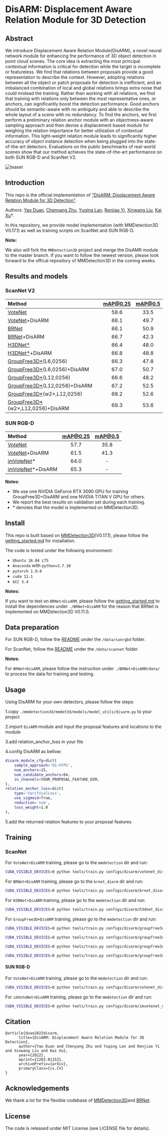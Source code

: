 # DisARM: Displacement Aware Relation Module for 3D Detection

## Abstract

We introduce Displacement Aware Relation Module(DisARM), a novel neural network module for enhancing the performance of 3D object detection in point cloud scenes. The core idea is extracting the most principal contextual information is critical for detection while the target is incomplete or featureless. We find that relations between proposals provide a good representation to describe
the context. However, adopting relations between all the object or patch proposals for detection is inefficient, and an imbalanced combination of local and global relations brings extra noise that could mislead the training. Rather than working with all relations, we find that training with relations only between the most representative ones, or anchors, can significantly boost the detection performance. Good anchors should be semantic-aware with no ambiguity and able to describe the whole layout of a scene with no redundancy. To find the anchors, we first perform a preliminary relation anchor module with an objectness-aware sampling approach and then devise a displacement based
module for weighing the relation importance for better utilization of contextual information. This light-weight relation module leads to significantly higher accuracy of object instance detection when being plugged into the state-of-the-art detectors. Evaluations on the public benchmarks of
real-world scenes show that our method achieves the state-of-the-art performance on both SUN RGB-D and ScanNet V2.

![teaser](resources/teaser_disarm.jpg)

## Introduction

This repo is the official implementation of ["DisARM: Displacement Aware Relation Module for 3D Detection"](https://arxiv.org/abs/2203.01152).

Authors: [Yao Duan](https://yaraduan.github.io), [Chenyang Zhu](http://www.zhuchenyang.net/), [Yuqing Lan](), [Renjiao Yi](https://renjiaoyi.github.io/), [Xinwang Liu](https://xinwangliu.github.io/), [Kai Xu](http://kevinkaixu.net/index.html)*.

In this repository, we provide model implementation (with MMDetection3D V0.17.1) as well as training scripts on ScanNet and SUN RGB-D.

**Note:**

We also will fork the `MMDetection3D` project and merge the DisAMR module to the master branch. If you want to follow the newest version, please look forward to the offical repository of MMDetection3D in the coming weeks.
<!-- refer to the [offical repository](https://github.com/open-mmlab/mmdetection3d/tree/master/configs/disarm). -->


## Results and models

### ScanNet V2

|Method | mAP@0.25 | mAP@0.5 |
|:---|:---:|:---:|
|[VoteNet](https://arxiv.org/abs/1904.09664)       | 58.6 | 33.5 | 
|[VoteNet](https://arxiv.org/abs/1904.09664)+DisARM| 66.1 | 49.7 | 
|[BRNet](https://arxiv.org/abs/1904.09664)         | 66.1 | 50.9 | 
|[BRNet](https://arxiv.org/abs/1904.09664)+DisARM  | 66.7 | 42.3 |
|[H3DNet*](https://arxiv.org/abs/2006.05682)       | 66.4 | 48.0 | 
|[H3DNet*](https://arxiv.org/abs/2006.05682)+DisARM | 66.8 | 48.8 | 
|[GroupFree3D*](https://arxiv.org/abs/2006.05682)(L6,0256) | 66.3 | 47.8 | 
|[GroupFree3D*](https://arxiv.org/abs/2006.05682)(L6,0256)+DisARM | 67.0 | 50.7 | 
|[GroupFree3D*](https://arxiv.org/abs/2006.05682)(L12,0256) | 66.6 | 48.2 | 
|[GroupFree3D*](https://arxiv.org/abs/2006.05682)(L12,0256)+DisARM | 67.2 | 52.5 | 
|[GroupFree3D*](https://arxiv.org/abs/2006.05682)(w2×,L12,0256) | 68.2 | 52.6 |
|[GroupFree3D*](https://arxiv.org/abs/2006.05682)(w2×,L12,0256)+DisARM | 69.3 | 53.6 | 


### SUN RGB-D

|Method | mAP@0.25 | mAP@0.5 |
|:---|:---:|:---:|
|[VoteNet](https://arxiv.org/abs/1904.09664)       | 57.7 | 35.8 |
|[VoteNet](https://arxiv.org/abs/1904.09664)+DisARM| 61.5 | 41.3 | 
|[imVoteNet](https://arxiv.org/abs/2001.10692)*| 64.0 | - |  
|[imVoteNet](https://arxiv.org/abs/2001.10692)*+DisARM| 65.3 | - | 
**Notes:**

-  We use one NVIDIA GeForce RTX 3090 GPU for training GroupFree3D+DisARM and one NVIDIA TITAN V GPU for others. 
-  We report the best results on validation set during each training. 
-  \* denotes that the model is implemented on MMDetection3D.

## Install

This repo is built based on [MMDetection3D]()(V0.17.1), please follow the [getting_started.md](docs/getting_started.md) for installation.

The code is tested under the following environment:

- `Ubuntu 16.04 LTS`
- `Anaconda` with `python=3.7.10`
- `pytorch 1.9.0`
- `cuda 11.1`
- `GCC 5.4`

**Notes:**

If you want to test on `BRNet+DisARM`, please follow the [getting_started.md](./BRNet+DisARM/docs/getting_started.md) to install the dependences under `./BRNet+DisARM` for the reason that BRNet is implemented on MMDetection3D V0.11.0. 

## Data preparation

For SUN RGB-D, follow the [README](./mmdetection/data/sunrgbd/README.md) under the `/data/sunrgbd` folder.

For ScanNet, follow the [README](./mmdetection/data/scannet/README.md) under the `/data/scannet` folder.

**Notes:**

For `BRNet+DisARM`, please follow the instruction under `./BRNet+DisARM/data/` to process the data for training and testing. 

## Usage

Using DisARM for your own detectors, please follow the steps:

1.copy `./mmdetection3d/mmdet3d/models/model_utils/disarm.py` to your project

2.import `DisARM` module and input the proposal features and locations to the module

3.add relation_anchor_loss in your file

4.config DisARM as bellow:

```bash
disarm_module_cfg=dict(
    sample_approach='OS-FFPS', 
    num_anchors=15,  
    num_candidate_anchors=64, 
    in_channels=YOUR_PROPOSAL_FEATURE_DIM,  
),
relation_anchor_loss=dict(
    type='VarifocalLoss',
    use_sigmoid=True,
    reduction='sum',
    loss_weight=1.0
),
```

5.add the returned relation features to your proposal features

## Training 

### ScanNet

For `VoteNet+DisARM` training, please go to the `mmdetection` dir and run:

```bash
CUDA_VISIBLE_DEVICES=0 python tools/train.py configs/disarm/votenet_disarm_scannet.py
```

For `BRNet+DisARM` training, please go to the `brnet_diarm` dir and run:

```bash
CUDA_VISIBLE_DEVICES=0 python tools/train.py configs/disarm/brnet_disarm_scannet.py --seed 42
```

For `H3DNet+DisARM` training, please go to the `mmdetection` dir and run:

```bash
CUDA_VISIBLE_DEVICES=0 python tools/train.py configs/disarm/h3dnet_disarm_scannet.py
```

For `GroupFree3D+DisARM` training, please go to the `mmdetection` dir and run:

```bash
CUDA_VISIBLE_DEVICES=0 python tools/train.py configs/disarm/groupfree3d-L6-O256_disarm_scannet.py
```

```bash
CUDA_VISIBLE_DEVICES=0 python tools/train.py configs/disarm/groupfree3d-L12-O256_disarm_scannet.py
```

```bash
CUDA_VISIBLE_DEVICES=0 python tools/train.py configs/disarm/groupfree3d-L12-O256_disarm_scannet.py
```

```bash
CUDA_VISIBLE_DEVICES=0 python tools/train.py configs/disarm/groupfree3d-L12-O256_disarm_scannet.py
```

#### SUN RGB-D

For `VoteNet+DisARM` training, please go to the `mmdetection` dir and run:

```bash
CUDA_VISIBLE_DEVICES=0 python tools/train.py configs/disarm/votenet_disarm_sunrgbd.py
```

For `imVoteNet+DisARM` training, please go to the `mmdetection` dir and run:

```bash
CUDA_VISIBLE_DEVICES=0 python tools/train.py configs/disarm/imvotenet_disarm_sunrgbd.py
```

## Citation

```
@article{duan2022disarm,
      title={DisARM: Displacement Aware Relation Module for 3D Detection}, 
      author={Yao Duan and Chenyang Zhu and Yuqing Lan and Renjiao Yi and Xinwang Liu and Kai Xu},
      year={2022},
      eprint={2203.01152},
      archivePrefix={arXiv},
      primaryClass={cs.CV}
}
```

## Acknowledgements

We thank a lot for the flexible codebase of [MMDetection3D](https://github.com/open-mmlab/mmdetection3d)and [BRNet](https://github.com/cheng052/BRNet).

## License

The code is released under MIT License (see LICENSE file for details).